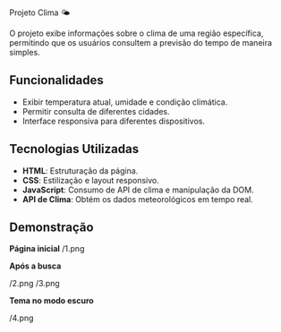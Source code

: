 Projeto Clima 🌤️

O projeto exibe informações sobre o clima de uma região específica, permitindo que os usuários consultem a previsão do tempo de maneira simples.

## Funcionalidades
- Exibir temperatura atual, umidade e condição climática.
- Permitir consulta de diferentes cidades.
- Interface responsiva para diferentes dispositivos.

## Tecnologias Utilizadas
- **HTML**: Estruturação da página.
- **CSS**: Estilização e layout responsivo.
- **JavaScript**: Consumo de API de clima e manipulação da DOM.
- **API de Clima**: Obtém os dados meteorológicos em tempo real.

## Demonstração

**Página inicial**
/1.png

**Após a busca**

/2.png
/3.png

**Tema no modo escuro** 

/4.png